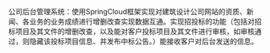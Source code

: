 公司后台管理系统：使用SpringCloud框架实现对建筑设计公司网站的资质、新闻、各业务的业务成绩进行增删改查实现数据互通。实现招投标的功能（包括对招标项目及其文件的增删改查，以及能对客户投标项目及其文件进行审核，如审核通过，则隐藏该投标项目信息、并发布中标公告。）能接收客户对后台发送的信息。
